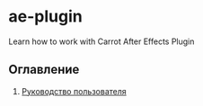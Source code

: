 # ae-plugin
Learn how to work with Carrot After Effects Plugin

## Оглавление
1. [Руководство пользователя](user-guide.md)